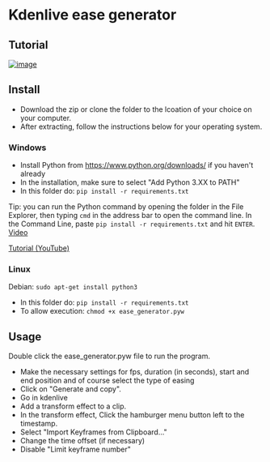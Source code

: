 # Kdenlive ease generator

## Tutorial
[![image](https://user-images.githubusercontent.com/95003834/232554753-3cdaf3b1-ccf3-4f2f-9245-c556973f1851.png)](https://youtu.be/1c1yGZ14XYo)

## Install
* Download the zip or clone the folder to the lcoation of your choice on your computer.
* After extracting, follow the instructions below for your operating system.

### Windows

* Install Python from https://www.python.org/downloads/ if you haven't already
* In the installation, make sure to select "Add Python 3.XX to PATH"
* In this folder do: `pip install -r requirements.txt`

Tip: you can run the Python command by opening the folder in the File Explorer, then typing `cmd` in the address bar to open the command line.
In the Command Line, paste `pip install -r requirements.txt` and hit `ENTER`. [Video](https://i.imgur.com/vpQiKhF.mp4)

[Tutorial (YouTube)](https://youtu.be/1c1yGZ14XYo)

### Linux

Debian: `sudo apt-get install python3`

* In this folder do: `pip install -r requirements.txt`
* To allow execution: `chmod +x ease_generator.pyw`

## Usage

Double click the ease_generator.pyw file to run the program.

* Make the necessary settings for fps, duration (in seconds), start and end position and of course select the type of easing
* Click on "Generate and copy".
* Go in kdenlive
* Add a transform effect to a clip.
* In the transform effect, Click the hamburger menu button left to the timestamp.
* Select "Import Keyframes from Clipboard..."
* Change the time offset (if necessary)
* Disable "Limit keyframe number"
